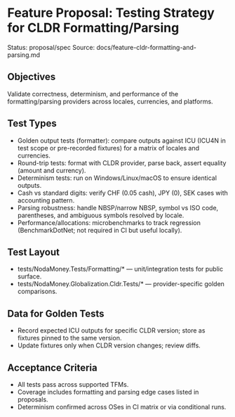 # Feature Proposal: Testing Strategy for CLDR Formatting/Parsing

Status: proposal/spec
Source: docs/feature-cldr-formatting-and-parsing.md

## Objectives
Validate correctness, determinism, and performance of the formatting/parsing providers across locales, currencies, and platforms.

## Test Types
- Golden output tests (formatter): compare outputs against ICU (ICU4N in test scope or pre-recorded fixtures) for a matrix of locales and currencies.
- Round-trip tests: format with CLDR provider, parse back, assert equality (amount and currency).
- Determinism tests: run on Windows/Linux/macOS to ensure identical outputs.
- Cash vs standard digits: verify CHF (0.05 cash), JPY (0), SEK cases with accounting pattern.
- Parsing robustness: handle NBSP/narrow NBSP, symbol vs ISO code, parentheses, and ambiguous symbols resolved by locale.
- Performance/allocations: microbenchmarks to track regression (BenchmarkDotNet; not required in CI but useful locally).

## Test Layout
- tests/NodaMoney.Tests/Formatting/* — unit/integration tests for public surface.
- tests/NodaMoney.Globalization.Cldr.Tests/* — provider-specific golden comparisons.

## Data for Golden Tests
- Record expected ICU outputs for specific CLDR version; store as fixtures pinned to the same version.
- Update fixtures only when CLDR version changes; review diffs.

## Acceptance Criteria
- All tests pass across supported TFMs.
- Coverage includes formatting and parsing edge cases listed in proposals.
- Determinism confirmed across OSes in CI matrix or via conditional runs.
